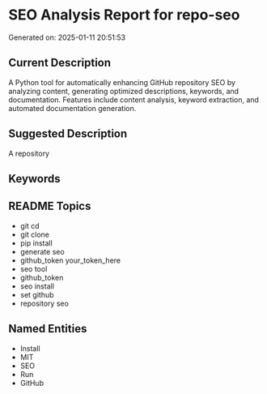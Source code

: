 # SEO Analysis Report for repo-seo

Generated on: 2025-01-11 20:51:53

## Current Description

A Python tool for automatically enhancing GitHub repository SEO by analyzing content, generating optimized descriptions, keywords, and documentation. Features include content analysis, keyword extraction, and automated documentation generation.

## Suggested Description

A repository

## Keywords


## README Topics

- git cd
- git clone
- pip install
- generate seo
- github_token your_token_here
- seo tool
- github_token
- seo install
- set github
- repository seo

## Named Entities

- Install
- MIT
- SEO
- Run
- GitHub
